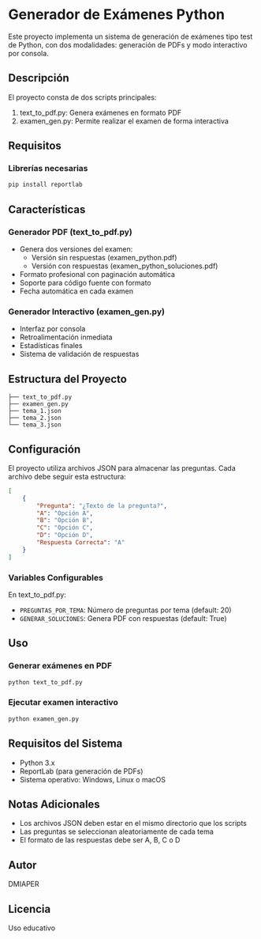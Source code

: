 # Generador de Exámenes Python

Este proyecto implementa un sistema de generación de exámenes tipo test de Python, con dos modalidades: generación de PDFs y modo interactivo por consola.

## Descripción

El proyecto consta de dos scripts principales:

1. text_to_pdf.py: Genera exámenes en formato PDF
2. examen_gen.py: Permite realizar el examen de forma interactiva

## Requisitos

### Librerías necesarias

```bash
pip install reportlab
```

## Características

### Generador PDF (text_to_pdf.py)
- Genera dos versiones del examen:
  - Versión sin respuestas (examen_python.pdf)
  - Versión con respuestas (examen_python_soluciones.pdf)
- Formato profesional con paginación automática
- Soporte para código fuente con formato
- Fecha automática en cada examen

### Generador Interactivo (examen_gen.py)
- Interfaz por consola
- Retroalimentación inmediata
- Estadísticas finales
- Sistema de validación de respuestas

## Estructura del Proyecto

```
├── text_to_pdf.py
├── examen_gen.py
├── tema_1.json
├── tema_2.json
└── tema_3.json
```

## Configuración

El proyecto utiliza archivos JSON para almacenar las preguntas. Cada archivo debe seguir esta estructura:

```json
[
    {
        "Pregunta": "¿Texto de la pregunta?",
        "A": "Opción A",
        "B": "Opción B",
        "C": "Opción C",
        "D": "Opción D",
        "Respuesta Correcta": "A"
    }
]
```

### Variables Configurables

En text_to_pdf.py:
- `PREGUNTAS_POR_TEMA`: Número de preguntas por tema (default: 20)
- `GENERAR_SOLUCIONES`: Genera PDF con respuestas (default: True)

## Uso

### Generar exámenes en PDF
```bash
python text_to_pdf.py
```

### Ejecutar examen interactivo
```bash
python examen_gen.py
```

## Requisitos del Sistema
- Python 3.x
- ReportLab (para generación de PDFs)
- Sistema operativo: Windows, Linux o macOS

## Notas Adicionales
- Los archivos JSON deben estar en el mismo directorio que los scripts
- Las preguntas se seleccionan aleatoriamente de cada tema
- El formato de las respuestas debe ser A, B, C o D

## Autor
DMIAPER

## Licencia
Uso educativo